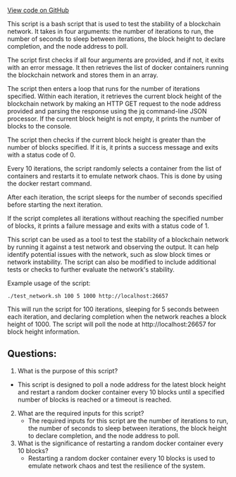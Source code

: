 [View code on GitHub](https://github.com/cosmos/cosmos-sdk.git/contrib/localnet_liveness.sh)

This script is a bash script that is used to test the stability of a blockchain network. It takes in four arguments: the number of iterations to run, the number of seconds to sleep between iterations, the block height to declare completion, and the node address to poll. 

The script first checks if all four arguments are provided, and if not, it exits with an error message. It then retrieves the list of docker containers running the blockchain network and stores them in an array. 

The script then enters a loop that runs for the number of iterations specified. Within each iteration, it retrieves the current block height of the blockchain network by making an HTTP GET request to the node address provided and parsing the response using the jq command-line JSON processor. If the current block height is not empty, it prints the number of blocks to the console. 

The script then checks if the current block height is greater than the number of blocks specified. If it is, it prints a success message and exits with a status code of 0. 

Every 10 iterations, the script randomly selects a container from the list of containers and restarts it to emulate network chaos. This is done by using the docker restart command. 

After each iteration, the script sleeps for the number of seconds specified before starting the next iteration. 

If the script completes all iterations without reaching the specified number of blocks, it prints a failure message and exits with a status code of 1. 

This script can be used as a tool to test the stability of a blockchain network by running it against a test network and observing the output. It can help identify potential issues with the network, such as slow block times or network instability. The script can also be modified to include additional tests or checks to further evaluate the network's stability. 

Example usage of the script: 

```
./test_network.sh 100 5 1000 http://localhost:26657
```

This will run the script for 100 iterations, sleeping for 5 seconds between each iteration, and declaring completion when the network reaches a block height of 1000. The script will poll the node at http://localhost:26657 for block height information.
## Questions: 
 1. What is the purpose of this script?
   - This script is designed to poll a node address for the latest block height and restart a random docker container every 10 blocks until a specified number of blocks is reached or a timeout is reached.
2. What are the required inputs for this script?
   - The required inputs for this script are the number of iterations to run, the number of seconds to sleep between iterations, the block height to declare completion, and the node address to poll.
3. What is the significance of restarting a random docker container every 10 blocks?
   - Restarting a random docker container every 10 blocks is used to emulate network chaos and test the resilience of the system.
